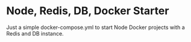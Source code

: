 # Node, Redis, DB, Docker Starter

Just a simple docker-compose.yml to start Node Docker projects with a Redis and DB instance.
